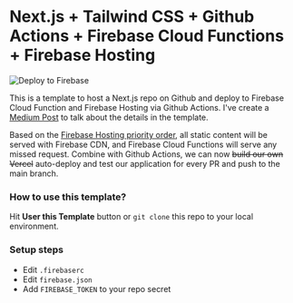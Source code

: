 # Next.js + Tailwind CSS + Github Actions + Firebase Cloud Functions + Firebase Hosting

![Deploy to Firebase](https://github.com/ryanhanwu/next-firebase-actions/workflows/Deploy%20to%20Firebase/badge.svg)

This is a template to host a Next.js repo on Github and deploy to Firebase Cloud Function and Firebase Hosting via Github Actions. I've create a [Medium Post](https://ryanhanwu.medium.com/deploy-next-js-to-firebase-cloud-functions-and-firebase-hosting-via-github-actions-d49771b771cc) to talk about the details in the template. 

Based on the [Firebase Hosting priority order](https://firebase.google.com/docs/hosting/full-config#hosting_priority_order), all static content will be served with Firebase CDN, and Firebase Cloud Functions will serve any missed request. Combine with Github Actions, we can now <del>build our own Vercel</del> auto-deploy and test our application for every PR and push to the main branch.

### How to use this template?
Hit **User this Template** button or `git clone` this repo to your local environment.


### Setup steps
- Edit `.firebaserc`
- Edit `firebase.json`
- Add `FIREBASE_TOKEN` to your repo secret
